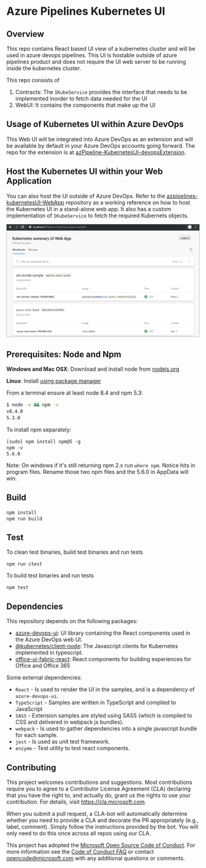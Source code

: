 
# Azure Pipelines Kubernetes UI

## Overview

This repo contains React based UI view of a kubernetes cluster and will be used in azure devops pipelines. This UI is hostable outside of azure pipelines product and does not require the UI web server to be running inside the kubernetes cluster.

This repo consists of
1. Contracts: The `IKubeService` provides the interface that needs to be implemented inorder to fetch data needed for the UI
2. WebUI: It contains the components that make up the UI

## Usage of Kubernetes UI within Azure DevOps

This Web UI will be integrated into Azure DevOps as an extension and will be available by default in your Azure DevOps accounts going forward. The repo for the extension is at [azPipeline-KubernetesUI-devopsExtension](https://github.com/Microsoft/azPipeline-KubernetesUI-devopsExtension).

## Host the Kubernetes UI within your Web Application

You can also host the UI outside of Azure DevOps. Refer to the [azpipelines-kubernetesUI-WebApp](https://github.com/Microsoft/azpipelines-kubernetesUI-WebApp) repository as a working reference on how to host the Kubernetes UI in a stand-alone web app. It also has a custom implementation of `IKubeService` to fetch the required Kubernets objects.

![Cluster workloads page UI](docs/WorkloadsPivot.png)

## Prerequisites: Node and Npm
   
**Windows and Mac OSX**: Download and install node from [nodejs.org](http://nodejs.org/)

**Linux**: Install [using package manager](https://github.com/joyent/node/wiki/Installing-Node.js-via-package-manager)

From a terminal ensure at least node 8.4 and npm 5.3:

```bash
$ node -v && npm -v
v8.4.0
5.3.0
```

To install npm separately:

```
[sudo] npm install npm@5 -g
npm -v
5.6.0
```

Note: On windows if it's still returning npm 2.x run `where npm`. Notice hits in program files. Rename those two npm files and the 5.6.0 in AppData will win.

## Build

    npm install
    npm run build

## Test
To clean test binaries, build test binaries and run tests

    npm run ctest

To build test binaries and run tests

    npm test

## Dependencies

This repository depends on the following packages:

- [azure-devops-ui](https://www.npmjs.com/package/azure-devops-ui): UI library containing the React components used in the Azure DevOps web UI.
- [@kubernetes/client-node](https://github.com/kubernetes-client/javascript): The Javascript clients for Kubernetes implemented in typescript.
- [office-ui-fabric-react](https://github.com/OfficeDev/office-ui-fabric-react): React components for building experiences for Office and Office 365

Some external dependencies:
- `React` - Is used to render the UI in the samples, and is a dependency of `azure-devops-ui`.
- `TypeScript` - Samples are written in TypeScript and complied to JavaScript
- `SASS` - Extension samples are styled using SASS (which is compiled to CSS and delivered in webpack js bundles).
- `webpack` - Is used to gather dependencies into a single javascript bundle for each sample.
- `jest` - Is used as unit test framework.
- `enzyme` - Test utility to test react components.

## Contributing

This project welcomes contributions and suggestions.  Most contributions require you to agree to a
Contributor License Agreement (CLA) declaring that you have the right to, and actually do, grant us
the rights to use your contribution. For details, visit https://cla.microsoft.com.

When you submit a pull request, a CLA-bot will automatically determine whether you need to provide
a CLA and decorate the PR appropriately (e.g., label, comment). Simply follow the instructions
provided by the bot. You will only need to do this once across all repos using our CLA.

This project has adopted the [Microsoft Open Source Code of Conduct](https://opensource.microsoft.com/codeofconduct/).
For more information see the [Code of Conduct FAQ](https://opensource.microsoft.com/codeofconduct/faq/) or
contact [opencode@microsoft.com](mailto:opencode@microsoft.com) with any additional questions or comments.
